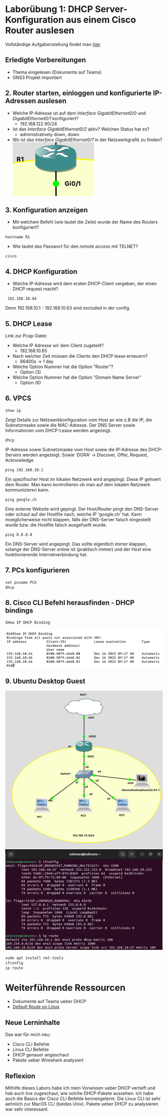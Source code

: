 # Laborübung 1: DHCP Server-Konfiguration aus einem Cisco Router auslesen

Vollständige Aufgabenstellung findet man [hier](https://gitlab.com/alptbz/m123/-/blob/main/05_DHCP/01_DHCP%20Server%20Konfiguration%20Cisco.md)

## Erledigte Vorbereitungen
 - Thema eingelesen (Dokumente auf Teams)
 - GNS3 Projekt importiert

## 2. Router starten, einloggen und konfigurierte IP-Adressen auslesen

 - Welche IP-Adresse ist auf dem *Interface* *GigabitEthernet0/0* und *GigabitEthernet0/1* konfiguriert?
   - 192.168.122.90/24
 - Ist das *Interface* *GigabitEthernet0/2* aktiv? Welchen Status hat es?
   - administratively down,  down
 - Wo ist das *Interface* *GigabitEthernet0/1* in der Netzwerkgrafik zu finden?
![Interface ist da](images/Switch.png)

## 3. Konfiguration anzeigen
 - Mit welchem Befehl (wie lautet die Zeile) wurde der Name des Routers konfiguriert?
  ```
  hostname R1
  ```
   
 - Wie lautet das Passwort für den *remote access* mit TELNET?
  ```
  cisco
  ```

## 4. DHCP Konfiguration
- Welche IP-Adresse wird dem ersten DHCP-Client vergeben, der einen DHCP request macht?
```
 192.168.10.64 
```
Denn  192.168.10.1 - 192.168.10.63 sind excluded in der config.

## 5. DHCP Lease
 Link zur Pcap-Datei: 

- Welche IP Adresse wir dem Client zugeteilt?
  - 192.168.10.65
- Nach welcher Zeit müssen die Clients den DHCP lease erneuern?
  - 86400s -> 1 day
- Welche Option Nummer hat die Option "Router"?
  - Option (3)
- Welche Option Nummer hat die Option "Domain Name Server"
    - Option (6)
## 6. VPCS

```
show ip
```
Zeigt Details zur Netzwerkkonfiguration vom Host an wie z.B die IP, die Subnetzmaske sowie die MAC-Adresse. Der DNS Server sowie Informationen vom DHCP-Lease werden angezeigt.

```
dhcp
```
IP-Adresse sowie Subnetzmaske vom Host sowie die IP-Adresse des DHCP-Servers werden angezeigt.
Sowie 'DORA' -> Discover, Offer, Request, Acknowledge
```
ping 192.168.10.1
```
Ein spezifischer Host im lokalen Netzwerk wird angepingt. Diese IP gehoert dem Router. Man kann kontrollieren ob man auf dem lokalen Netzwerk kommunizieren kann.
```
ping google.ch
```
Eine externe Website wird gepingt. Der Host/Router pingt den DNS-Server oder schaut auf der Hostfile nach, welche IP 'google.ch' hat. Kann moeglicherweise nicht klappen, falls der DNS-Server falsch eingestellt wurde bzw. die Hostfile falsch ausgefuellt wurde.

```
ping 8.8.8.8
```
Ein DNS-Server wird angepingt. Das sollte eigentlich immer klappen, solange der DNS-Server online ist (praktisch immer) und der Host eine funktionierende Internetverbindung hat.
## 7. PCs konfigurieren
```
set pcname PCX
dhcp
```
## 8. Cisco CLI Befehl herausfinden - DHCP bindings
``` 
SHow IP DHCP Binding
```
![DHCP Bindings](images/dhcp-bindings.png)

## 9. Ubuntu Desktop Guest
![Netzwerk mit Ubuntu VM](images/ubuntu-netz.png)
![IP und Default Route Ubuntu VM](images/ubuntu-ip.png)
```
sudo apt install net-tools
ifconfig
ip route
```
# Weiterführende Ressourcen 
- Dokumente auf Teams ueber DHCP
- [Default Route on Linux](https://www.systranbox.com/the-default-route-in-linux/)
## Neue Lerninhalte
Das war für mich neu: 
 - Cisco CLI Befehle
 - Linux CLI Befehle
 - DHCP genauer angeschaut
 - Pakete ueber Wireshark analysiert

## Reflexion
Mithilfe dieses Labors habe ich mein Vorwissen ueber DHCP vertieft und hab auch live zugeschaut, wie solche DHCP-Pakete aussehen. Ich habe auch die Basics der  Cisco CLI Befehle kennengelernt. Die Linux CLI ist sehr aehnlich zur MacOS CLI (beides Unix). Pakete ueber DHCP zu analysieren war sehr interessant.

